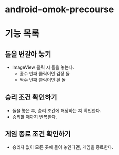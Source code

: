 # android-omok-precourse
# 기능 목록
## 돌을 번갈아 놓기
- ImageView 클릭 시 돌을 놓는다.
  - 홀수 번째 클릭이면 검정 돌
  - 짝수 번째 클릭이면 흰 돌
## 승리 조건 확인하기
- 돌을 놓은 후, 승리 조건에 해당하는 지 확인한다.
- 승리할 때까지 반복한다.
## 게임 종료 조건 확인하기
- 승리자 없이 모든 곳에 돌이 놓인다면, 게임을 종료한다.